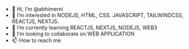 - 👋 Hi, I’m @abhimerni
- 👀 I’m interested in NODEJS, HTML, CSS. JAVASCRIPT, TAILWINDCSS, REACTJS, NEXTJS.
- 🌱 I’m currently learning REACTJS, NEXTJS, NODEJS, WEB3
- 💞️ I’m looking to collaborate on WEB APPLICATION
- 📫 How to reach me

<!---
abhimerni/abhimerni is a ✨ special ✨ repository because its `README.md` (this file) appears on your GitHub profile.
You can click the Preview link to take a look at your changes.
--->
